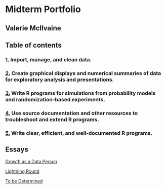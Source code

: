 # Midterm Portfolio
## Valerie McIlvaine
## Table of contents
### [1.](https://github.com/mcilvaiv/Midterm-Portfolio/blob/main/1.md) Import, manage, and clean data.

### [2.](https://github.com/mcilvaiv/Midterm-Portfolio/blob/main/2.md) Create graphical displays and numerical summaries of data for exploratory analysis and presentations.

### [3.](https://github.com/mcilvaiv/Midterm-Portfolio/blob/main/3.md) Write R programs for simulations from probability models and randomization-based experiments.
### [4.](https://github.com/mcilvaiv/Midterm-Portfolio/blob/main/4.md) Use source documentation and other resources to troubleshoot and extend R programs.

### [5.](https://github.com/mcilvaiv/Midterm-Portfolio/blob/main/5.md) Write clear, efficient, and well-documented R programs.

## Essays

[Growth as a Data Person](https://github.com/mcilvaiv/Midterm-Portfolio/blob/main/GrowthAsADataPerson.md)

[Lightning Round](https://github.com/mcilvaiv/Midterm-Portfolio/blob/main/LightningRound.md)

[To be Determined](https://github.com/mcilvaiv/Midterm-Portfolio/blob/main/ToBeDetermined.md)
